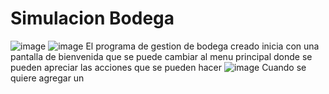 # Simulacion Bodega
![image](https://github.com/user-attachments/assets/6c6e8e47-f580-439a-af69-a6ac581875d3)
![image](https://github.com/user-attachments/assets/b3084c0d-9e1e-42b9-bfac-8ba3e4eddca2)
El programa de gestion de bodega creado inicia con una pantalla de bienvenida que se puede cambiar
al menu principal donde se pueden apreciar las acciones que se pueden hacer
![image](https://github.com/user-attachments/assets/932018be-1033-43d5-9121-82287a981ae3)
Cuando se quiere agregar un 

